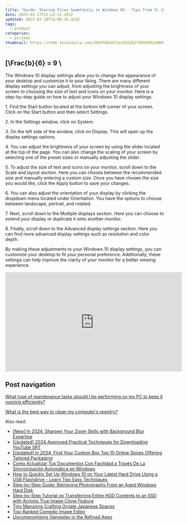 ```yaml
---
title: "Guide: Sharing Files Seamlessly in Windows OS - Tips From YL Computing"
date: 2025-02-17T22:22:22.291Z
updated: 2025-02-18T19:00:26.414Z
tags:
  - product
categories:
  - pcclean
thumbnail: https://thmb.techidaily.com/2dd3f6016f2ac6912827509209a1009782287114c5fe49411fd5c4ce5c94643b.jpg
---
```


## \[\Frac{b}{6} = 9 \

The Windows 10 display settings allow you to change the appearance of your desktop and customize it to your liking. There are many different display settings you can adjust, from adjusting the brightness of your screen to choosing the size of text and icons on your monitor. Here is a step-by-step guide on how to adjust your Windows 10 display settings. 

1\. Find the Start button located at the bottom left corner of your screen. Click on the Start button and then select Settings.

2\. In the Settings window, click on System.

3\. On the left side of the window, click on Display. This will open up the display settings options. 

4\. You can adjust the brightness of your screen by using the slider located at the top of the page. You can also change the scaling of your screen by selecting one of the preset sizes or manually adjusting the slider.

5\. To adjust the size of text and icons on your monitor, scroll down to the Scale and layout section. Here you can choose between the recommended size and manually entering a custom size. Once you have chosen the size you would like, click the Apply button to save your changes.

6\. You can also adjust the orientation of your display by clicking the dropdown menu located under Orientation. You have the options to choose between landscape, portrait, and rotated.

7\. Next, scroll down to the Multiple displays section. Here you can choose to extend your display or duplicate it onto another monitor.

8\. Finally, scroll down to the Advanced display settings section. Here you can find more advanced display settings such as resolution and color depth. 

By making these adjustments to your Windows 10 display settings, you can customize your desktop to fit your personal preference. Additionally, these settings can help improve the clarity of your monitor for a better viewing experience.

<!-- affiliate ads begin -->
<iframe width="560" height="315" src="https://www.youtube.com/embed/0nGlyEL5K6Y?si=3KZhTTBvKcPmyS68" title="YouTube video player" frameborder="0" allow="accelerometer; autoplay; clipboard-write; encrypted-media; gyroscope; picture-in-picture; web-share" referrerpolicy="strict-origin-when-cross-origin" allowfullscreen></iframe>
<!-- affiliate ads end -->

## Post navigation

[What type of maintenance tasks should I be performing on my PC to keep it running efficiently?](https://tools.techidaily.com/pcclean/products/)

[What is the best way to clean my computer’s registry?](https://tools.techidaily.com/pcclean/products/)

<ins class="adsbygoogle"
     style="display:block"
     data-ad-format="autorelaxed"
     data-ad-client="ca-pub-7571918770474297"
     data-ad-slot="1223367746"></ins>

<ins class="adsbygoogle"
     style="display:block"
     data-ad-client="ca-pub-7571918770474297"
     data-ad-slot="8358498916"
     data-ad-format="auto"
     data-full-width-responsive="true"></ins>

<span class="atpl-alsoreadstyle">Also read:</span>
<div><ul>
<li><a href="https://screen-video-capture.techidaily.com/new-in-2024-sharpen-your-zoom-skills-with-background-blur-expertise/"><u>[New] In 2024, Sharpen Your Zoom Skills with Background Blur Expertise</u></a></li>
<li><a href="https://article-tips.techidaily.com/updated-2024-approved-practical-techniques-for-downloading-youtube-srt/"><u>[Updated] 2024 Approved Practical Techniques for Downloading YouTube SRT</u></a></li>
<li><a href="https://fox-direct.techidaily.com/updated-in-2024-find-your-custom-box-top-10-online-stores-offering-tailored-packaging/"><u>[Updated] In 2024, Find Your Custom Box Top 10 Online Stores Offering Tailored Packaging</u></a></li>
<li><a href="https://discover-fantastic.techidaily.com/como-actualizar-tus-documentos-con-facilidad-a-traves-de-la-sincronizacion-automatica-en-windows/"><u>Cómo Actualizar Tus Documentos Con Facilidad a Través De La Sincronización Automática en Windows</u></a></li>
<li><a href="https://discover-fantastic.techidaily.com/how-to-quickly-set-up-windows-10-on-your-latest-hard-drive-using-a-usb-flashdrive-learn-two-easy-techniques/"><u>How to Quickly Set Up Windows 10 on Your Latest Hard Drive Using a USB Flashdrive - Learn Two Easy Techniques</u></a></li>
<li><a href="https://discover-fantastic.techidaily.com/step-by-step-guide-retrieving-photographs-from-an-aged-windows-hard-disk/"><u>Step-by-Step Guide: Retrieving Photographs From an Aged Windows Hard Disk</u></a></li>
<li><a href="https://discover-fantastic.techidaily.com/step-by-step-tutorial-on-transferring-entire-hdd-contents-to-an-ssd-with-acronis-true-image-clone-feature/"><u>Step-by-Step Tutorial on Transferring Entire HDD Contents to an SSD with Acronis True Image Clone Feature</u></a></li>
<li><a href="https://video-screen-grab.techidaily.com/tiny-mansions-crafting-ornate-japanese-spaces/"><u>Tiny Mansions Crafting Ornate Japanese Spaces</u></a></li>
<li><a href="https://extra-resources.techidaily.com/top-ranked-comedic-image-editor/"><u>Top-Ranked Comedic Image Editor</u></a></li>
<li><a href="https://graphic-issues.techidaily.com/uncompromising-gameplay-in-the-refined-apex/"><u>Uncompromising Gameplay in the Refined Apex</u></a></li>
</ul></div>

